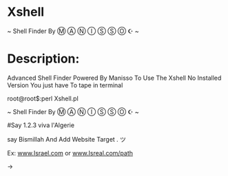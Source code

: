 # Xshell
~ Shell Finder By Ⓜ Ⓐ Ⓝ Ⓘ Ⓢ Ⓢ Ⓞ  ☪ ~
# Description:
Advanced Shell Finder Powered By Manisso To Use The Xshell No Installed Version You just have To tape in terminal 

root@root$:perl Xshell.pl

~ Shell Finder By Ⓜ Ⓐ Ⓝ Ⓘ Ⓢ Ⓢ Ⓞ  ☪ ~

#Say 1.2.3 viva l'Algerie                                                
                                               
 say Bismillah And Add Website Target . ツ
 
Ex: www.Israel.com or www.Isreal.com/path

 -> 
